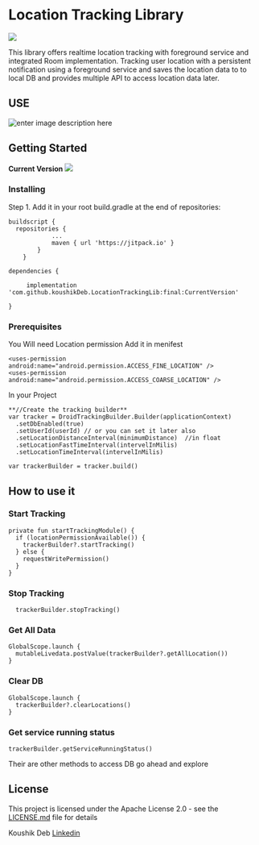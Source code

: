 
# Location Tracking Library  
 [![](https://jitpack.io/v/koushikDeb/LocationTrackingLib.svg)](https://jitpack.io/#koushikDeb/LocationTrackingLib)
 
This library offers realtime location tracking with foreground service and integrated Room implementation. Tracking user location with a persistent notification using a foreground service and saves the location data to to local DB and provides multiple API to access location data later.  

## USE

![enter image description here](https://github.com/koushikDeb/LocationTrackingLib/blob/master/demo.gif?raw=true)


## Getting Started

**Current Version** 
 [![](https://jitpack.io/v/koushikDeb/LocationTrackingLib.svg)](https://jitpack.io/#koushikDeb/LocationTrackingLib)

### Installing

Step 1. Add it in your root build.gradle at the end of repositories:

```
buildscript {  
  repositories {
			...
			maven { url 'https://jitpack.io' }
		}
	}
```


```
dependencies {

     implementation 'com.github.koushikDeb.LocationTrackingLib:final:CurrentVersion'

}
```


### Prerequisites

You Will need Location permission
Add it in menifest
```
<uses-permission android:name="android.permission.ACCESS_FINE_LOCATION" />  
<uses-permission android:name="android.permission.ACCESS_COARSE_LOCATION" />
```

In your Project

```
**//Create the tracking builder** 
var tracker = DroidTrackingBuilder.Builder(applicationContext)  
  .setDbEnabled(true)  
  .setUserId(userId) // or you can set it later also  
  .setLocationDistanceInterval(minimumDistance)  //in float
  .setLocationFastTimeInterval(intervelInMilis)  
  .setLocationTimeInterval(intervelInMilis)

var trackerBuilder = tracker.build()
```    


## How to use it 

### **Start Tracking** 
```
private fun startTrackingModule() {  
  if (locationPermissionAvailable()) {  
    trackerBuilder?.startTracking()  
  } else {  
    requestWritePermission()  
  }  
}
```

### Stop Tracking 
```
  trackerBuilder.stopTracking()  
```

### Get All Data
```
GlobalScope.launch {  
  mutableLivedata.postValue(trackerBuilder?.getAllLocation())  
}
```

### Clear DB
```
GlobalScope.launch {  
  trackerBuilder?.clearLocations()  
}
```

### Get service running status 
```
trackerBuilder.getServiceRunningStatus()
```

Their are other methods to access DB go ahead and explore







## License

This project is licensed under the Apache License 2.0 - see the [LICENSE.md](/LICENSE) file for details




Koushik Deb [Linkedin](https://www.linkedin.com/in/koushik-deb-19562385)












